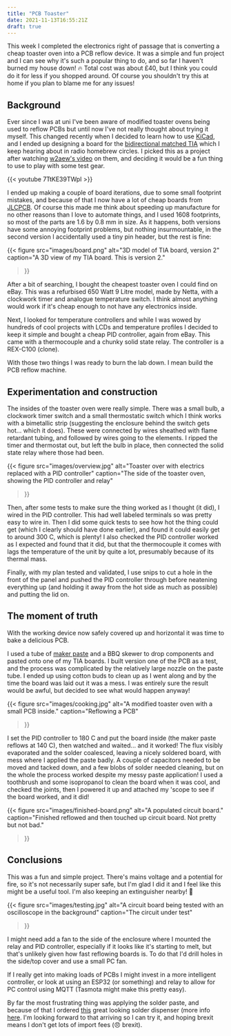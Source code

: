 ```yaml
---
title: "PCB Toaster"
date: 2021-11-13T16:55:21Z
draft: true
---
```


This week I completed the electronics right of passage that is converting a
cheap toaster oven into a PCB reflow device. It was a simple and fun project and
I can see why it's such a popular thing to do, and so far I haven't burned my
house down! :fire: Total cost was about £40, but I think you could do it for
less if you shopped around. Of course you shouldn't try this at home if you
plan to blame me for any issues!

## Background

Ever since I was at uni I've been aware of modified toaster ovens being used to
reflow PCBs but until now I've not really thought about trying it myself. This
changed recently when I decided to learn how to use
[KiCad](https://www.kicad.org/), and I ended up designing a board for the
[bidirectional matched
TIA](https://w7zoi.net/bidirectional_matched_amplifier.pdf) which I keep
hearing about in radio homebrew circles. I picked this as a project after
watching [w2aew's video](https://www.youtube.com/watch?v=7TtKE39TWpI) on them,
and deciding it would be a fun thing to use to play with some test gear.

{{< youtube 7TtKE39TWpI >}}

I ended up making a couple of board iterations, due to some small footprint
mistakes, and because of that I now have a lot of cheap boards from [JLCPCB](https://jlcpcb.com/).
Of course this made me think about speeding up manufacture for no other
reasons than I love to automate things, and I used 1608 footprints, so 
most of the parts are 1.6 by 0.8 mm in size. As it happens, both versions have
some annoying footprint problems, but nothing insurmountable, in the second
version I accidentally used a tiny pin header, but the rest is fine:

{{< figure src="images/board.png"
alt="3D model of TIA board, version 2"
caption="A 3D view of my TIA board. This is version 2."
>}}

After a bit of searching, I bought the cheapest toaster oven I could find on
eBay. This was a refurbised 650 Watt 9 Litre model, made by Netta, with a
clockwork timer and analogue temperature switch. I think almost anything would
work if it's cheap enough to not have any electronics inside.

Next, I looked for temperature controllers and while I was wowed by hundreds of
cool projects with LCDs and temperature profiles I decided to keep it simple
and bought a cheap PID controller, again from eBay. This came with a
thermocouple and a chunky solid state relay. The controller is a REX-C100
(clone).

With those two things I was ready to burn the lab down. I mean build the PCB
reflow machine.

## Experimentation and construction

The insides of the toaster oven were really simple. There was a small bulb, a
clockwork timer switch and a small thermostatic switch which I think works with
a bimetallic strip (suggesting the enclosure behind the switch gets hot...
which it does). These were connected by wires sheathed with flame retardant
tubing, and followed by wires going to the elements. I ripped the timer and
thermostat out, but left the bulb in place, then connected the solid state
relay where those had been. 

{{< figure src="images/overview.jpg"
alt="Toaster over with electrics replaced with a PID controller"
caption="The side of the toaster oven, showing the PID controller and relay"
>}}

Then, after some tests to make sure the thing worked as I thought (it did), I
wired in the PID controller. This had well labeled terminals so was pretty easy
to wire in. Then I did some quick tests to see how hot the thing could get
(which I clearly should have done earlier), and found it could easily get to
around 300 C, which is plenty! I also checked the PID controller worked as I
expected and found that it did, but that the thermocouple it comes with lags
the temperature of the unit by quite a lot, presumably because of its thermal
mass. 

Finally, with my plan tested and validated, I use snips to cut a hole in the
front of the panel and pushed the PID controller through before neatening
everything up (and holding it away from the hot side as much as possible) and
putting the lid on. 

## The moment of truth

With the working device now safely covered up and horizontal it was time to
bake a delicious PCB.

I used a tube of [maker
paste](https://shop.pimoroni.com/products/maker-paste-low-temp) and a BBQ
skewer to drop components and pasted onto one of my TIA boards. I
built version one of the PCB as a test, and the process was complicated by the
relatively large nozzle on the paste tube. I ended up using cotton buds to clean
up as I went along and by the time the board was laid out it was a mess. I was
entirely sure the result would be awful, but decided to see what would happen
anyway! 

{{< figure src="images/cooking.jpg"
alt="A modified toaster oven with a small PCB inside."
caption="Reflowing a PCB"
>}}

I set the PID controller to 180 C and put the board inside (the maker paste
reflows at 140 C), then watched and waited... and it worked! The flux visibly
evaporated and the solder coalesced, leaving a nicely soldered board, with mess
where I applied the paste badly. A couple of capacitors needed to be moved and
tacked down, and a few blobs of solder needed cleaning, but on the whole the
process worked despite my messy paste application! I used a toothbrush and some
isopropanol to clean the board when it was cool, and checked the joints, then I
powered it up and attached my 'scope to see if the board worked, and it did! 

{{< figure src="images/finished-board.png"
alt="A populated circuit board."
caption="Finished reflowed and then touched up circuit board. Not pretty but not bad."
>}}

## Conclusions

This was a fun and simple project. There's mains voltage and a potential for
fire, so it's not necessarily super safe, but I'm glad I did it and I feel like
this might be a useful tool. I'm also keeping an extinguisher nearby! 🧯 

{{< figure src="images/testing.jpg"
alt="A circuit board being tested with an oscilloscope in the background"
caption="The circuit under test"
>}}

I might need add a fan to the side of the enclosure where I mounted the relay
and PID controller, especially if it looks like it's starting to melt, but
that's unlikely given how fast reflowing boards is. To do that I'd drill holes
in the side/top cover and use a small PC fan.

If I really get into making loads of PCBs I might invest in a more intelligent
controller, or look at using an ESP32 (or something) and relay to allow for PC
control using MQTT (Tasmota might make this pretty easy). 

By far the most frustrating thing was applying the solder paste, and because of that I ordered
[this](https://www.tindie.com/products/avandalen/spoty-micro-dot-solder-paste-syringe-dispenser/)
great looking solder dispenser (more info
[here](https://avdweb.nl/tech-tips/pcb/solder-paste-dispenser). I'm looking
forward to that arriving so I can try it, and hoping brexit means I
don't get lots of import fees (:angry: brexit). 
